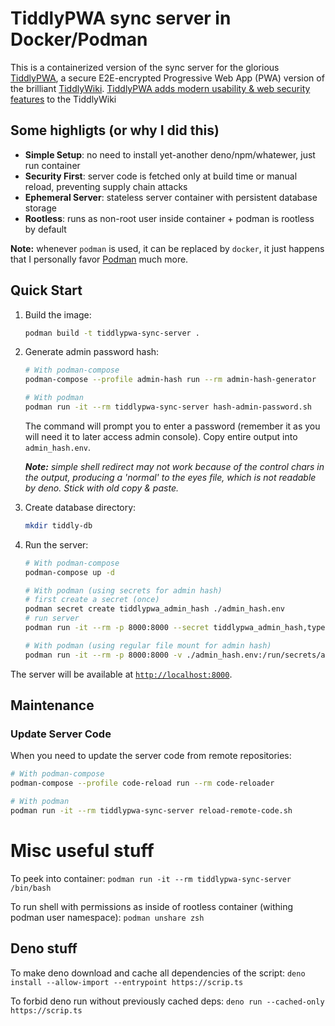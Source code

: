 # TiddlyPWA sync server in Docker/Podman

This is a containerized version of the sync server for the glorious [TiddlyPWA](https://tiddly.packett.cool/#), a secure E2E-encrypted Progressive Web App (PWA) version of the brilliant [TiddlyWiki](https://tiddlywiki.com/). [TiddlyPWA adds modern usability & web security features](https://val.packett.cool/blog/tiddlypwa/) to the TiddlyWiki

## Some highligts (or why I did this)
- **Simple Setup**: no need to install yet-another deno/npm/whatewer, just run container
- **Security First**: server code is fetched only at build time or manual reload, preventing supply chain attacks
- **Ephemeral Server**: stateless server container with persistent database storage
- **Rootless**: runs as non-root user inside container + podman is rootless by default

**Note:** whenever `podman` is used, it can be replaced by `docker`, it just happens that I personally favor [Podman](https://podman.io/) much more.

## Quick Start

1. Build the image:
   ```bash
   podman build -t tiddlypwa-sync-server .
   ```

2. Generate admin password hash:
   ```bash
   # With podman-compose
   podman-compose --profile admin-hash run --rm admin-hash-generator
   
   # With podman
   podman run -it --rm tiddlypwa-sync-server hash-admin-password.sh
   ```
   The command will prompt you to enter a password (remember it as 
you will need it to later access admin console).
   Copy entire output into `admin_hash.env`. 
   
   ***Note:** simple shell redirect may not work because of the control chars in the output, producing a 'normal' to the eyes file, which is not readable by deno. Stick with old copy & paste.*

3. Create database directory:
   ```bash
   mkdir tiddly-db
   ```

4. Run the server:
   ```bash
   # With podman-compose
   podman-compose up -d
   
   # With podman (using secrets for admin hash)
   # first create a secret (once)
   podman secret create tiddlypwa_admin_hash ./admin_hash.env
   # run server
   podman run -it --rm -p 8000:8000 --secret tiddlypwa_admin_hash,type=mount -v ./tiddly-db:/app/db:U tiddlypwa-sync-server
   
   # With podman (using regular file mount for admin hash)
   podman run -it --rm -p 8000:8000 -v ./admin_hash.env:/run/secrets/admin_hash -v ./tiddly-db:/app/db:U tiddlypwa-sync-server
   ```

The server will be available at [`http://localhost:8000`](http://localhost:8000).

## Maintenance

### Update Server Code
When you need to update the server code from remote repositories:

```bash
# With podman-compose
podman-compose --profile code-reload run --rm code-reloader

# With podman
podman run -it --rm tiddlypwa-sync-server reload-remote-code.sh
```


# Misc useful stuff

To peek into container: `podman run -it --rm tiddlypwa-sync-server /bin/bash`

To run shell with permissions as inside of rootless container (withing podman user namespace): `podman unshare zsh`


## Deno stuff

To make deno download and cache all dependencies of the script: `deno install --allow-import --entrypoint https://scrip.ts`

To forbid deno run without previously cached deps: `deno run --cached-only https://scrip.ts`